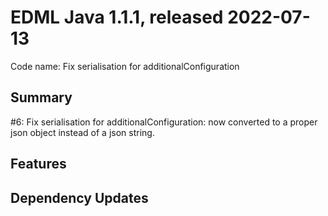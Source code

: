 # EDML Java 1.1.1, released 2022-07-13

Code name: Fix serialisation for additionalConfiguration

## Summary

#6: Fix serialisation for additionalConfiguration: now converted to a proper json object instead of a json string.

## Features

## Dependency Updates
